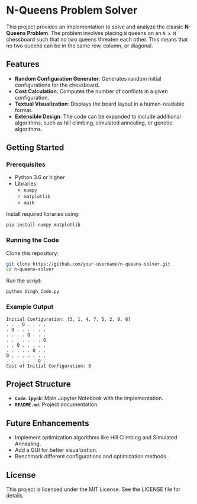 # N-Queens Problem Solver

This project provides an implementation to solve and analyze the classic **N-Queens Problem**. The problem involves placing `N` queens on an `N x N` chessboard such that no two queens threaten each other. This means that no two queens can be in the same row, column, or diagonal.

## Features

- **Random Configuration Generator**: Generates random initial configurations for the chessboard.
- **Cost Calculation**: Computes the number of conflicts in a given configuration.
- **Textual Visualization**: Displays the board layout in a human-readable format.
- **Extensible Design**: The code can be expanded to include additional algorithms, such as hill climbing, simulated annealing, or genetic algorithms.

## Getting Started

### Prerequisites

- Python 3.6 or higher
- Libraries:
  - `numpy`
  - `matplotlib`
  - `math`

Install required libraries using:

```bash
pip install numpy matplotlib
```

### Running the Code

Clone this repository:

```bash
git clone https://github.com/your-username/n-queens-solver.git
cd n-queens-solver
```

Run the script:

```bash
python Singh_Code.py
```

### Example Output

```text
Initial Configuration: [3, 1, 4, 7, 5, 2, 0, 6]
. . . Q . . . .
. Q . . . . . .
. . . . Q . . .
. . . . . . . Q
. . Q . . . . .
. . . . . Q . .
Q . . . . . . .
. . . . . . Q .
Cost of Initial Configuration: 8
```

## Project Structure

- **`Code.ipynb`**: Main Jupyter Notebook with the implementation.
- **`README.md`**: Project documentation.

## Future Enhancements

- Implement optimization algorithms like Hill Climbing and Simulated Annealing.
- Add a GUI for better visualization.
- Benchmark different configurations and optimization methods.

## License

This project is licensed under the MIT License. See the LICENSE file for details.
